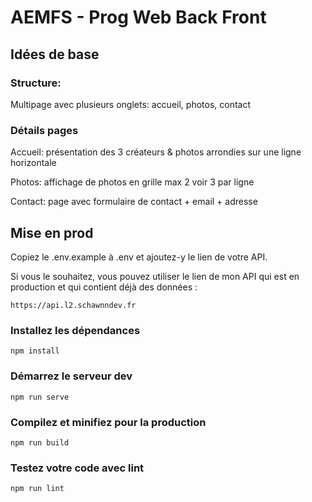 # AEMFS - Prog Web Back Front

## Idées de base

### Structure:

Multipage avec plusieurs onglets: accueil, photos, contact

### Détails pages

Accueil: présentation des 3 créateurs & photos arrondies sur une ligne horizontale

Photos: affichage de photos en grille max 2 voir 3 par ligne 

Contact: page avec formulaire de contact + email + adresse

## Mise en prod

Copiez le .env.example à .env et ajoutez-y le lien de votre API.

Si vous le souhaitez, vous pouvez utiliser le lien de mon API qui est en
production et qui contient déjà des données :

```
https://api.l2.schawnndev.fr
```

### Installez les dépendances

```
npm install
```

### Démarrez le serveur dev
```
npm run serve
```

### Compilez et minifiez pour la production
```
npm run build
```

### Testez votre code avec lint
```
npm run lint
```
